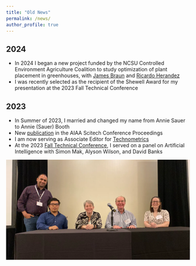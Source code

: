 ```yaml
---
title: "Old News"
permalink: /news/
author_profile: true
---
```


2024
------
* In 2024 I began a new project funded by the NCSU Controlled Environment Agriculture Coalition to study optimization of plant placement in greenhouses, with [James Braun](https://mae.ncsu.edu/people/james-braun/) and [Ricardo Herandez](https://cals.ncsu.edu/horticultural-science/people/rhernan4/)
* I was recently selected as the recipient of the Shewell Award for my presentation at the 2023 Fall Technical Conference

2023
------

* In Summer of 2023, I married and changed my name from Annie Sauer to Annie (Sauer) Booth
* New [publication](https://arc.aiaa.org/doi/abs/10.2514/6.2024-0577) in the AIAA Scitech Conference Proceedings
* I am now serving as Associate Editor for [Technometrics](https://www.tandfonline.com/action/journalInformation?show=editorialBoard&journalCode=utch20)
* At the 2023 [Fall Technical Conference](https://falltechnicalconference.org/2023-program/), I served on a panel on Artificial Intelligence with Simon Mak, Alyson Wilson, and David Banks

<center><img src="/images/ftc.png" width="600"></center>
